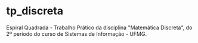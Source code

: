# tp_discreta
Espiral Quadrada - Trabalho Prático da disciplina "Matemática Discreta", do 2º período do curso de Sistemas de Informação - UFMG.
